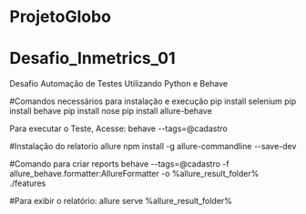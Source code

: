 # ProjetoGlobo
# Desafio_Inmetrics_01


Desafio Automação de Testes Utilizando  Python e Behave

#Comandos necessários para instalação e execução
pip install selenium
pip install behave
pip install nose
pip install allure-behave


Para executar o Teste, Acesse:
behave --tags=@cadastro

#Instalação do  relatorio allure 
npm install -g allure-commandline --save-dev


#Comando para criar reports
behave --tags=@cadastro -f allure_behave.formatter:AllureFormatter -o %allure_result_folder% ./features


#Para exibir o relatório:
allure serve %allure_result_folder%


